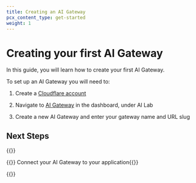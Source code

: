 ```yaml
---
title: Creating an AI Gateway
pcx_content_type: get-started
weight: 1
---
```


# Creating your first AI Gateway

In this guide, you will learn how to create your first AI Gateway.

To set up an AI Gateway you will need to:

1. Create a [Cloudflare account](https://dash.cloudflare.com/sign-up/workers-and-pages)

2. Navigate to [AI Gateway](https://dash.cloudflare.com/?to=/:account/ai/ai-gateway/general) in the dashboard, under AI Lab

3. Create a new AI Gateway and enter your gateway name and URL slug

## Next Steps

{{<resource-group>}}

{{<resource header="Connecting your AI application " href="/ai-gateway/get-started/connecting-applications" icon="learning-center-book">}} Connect your AI Gateway to your application{{</resource>}}

{{</resource-group>}}
